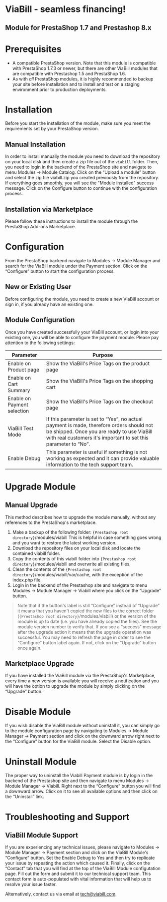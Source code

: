 # ViaBill - seamless financing! 
## Module for PrestaShop 1.7 and Prestashop 8.x

# Prerequisites

-  A compatible PrestaShop version. Note that this module is compatible with PrestaShop 1.7.3 or newer, but there are other ViaBill modules that are compatible with Prestashop 1.5 and PrestaShop 1.6.
-  As with _all_ PrestaShop modules, it is highly recommended to backup your site before installation and to install and test on a staging environment prior to production deployments.

# Installation

Before you start the installation of the module, make sure you meet the requirements set by your PrestaShop version. 

## Manual Installation

In order to install manually the module you need to download the repository on your local disk and then create a zip file out of the `viabill` folder. Then, you need to login in the backend of the PrestaShop site and navigate to menu Modules → Module Catalog. Click on the “Upload a module” button and select the zip file viabill.zip you created previously from the repository. If everything goes smoothly, you will see the "Module installed" success message. Click on the Configure button to continue with the configuration process.

## Installation via Marketplace

Please follow these instructions to install the module through the PrestaShop Add-ons Marketplace.

# Configuration

From the PrestaShop backend navigate to Modules -> Module Manager and search for the ViaBill module under the Payment section. Click on the “Configure” button to start the configuration process.

## New or Existing User

Before configuring the module, you need to create a new ViaBill account or sign in, if you already have an existing one.

## Module Configuration

Once you have created successfully your ViaBill account, or login into your existing one, you will be able to configure the payment module. Please pay attention to the following settings:

| Parameter | Purpose |
| ------ | ------ |
| Enable on Product page | Show the ViaBill's Price Tags on the product page |
| Enable on Cart Summary | Show the ViaBill's Price Tags on the shopping cart |
| Enable on Payment selection | Show the ViaBill's Price Tags on the checkout page |
| ViaBill Test Mode | If this parameter is set to “Yes”, no actual payment is made, therefore orders should not be shipped. Once you are ready to use ViaBill with real customers it's important to set this parameter to “No”. |
| Enable Debug | This parameter is useful if something is not working as expected and it can provide valuable information to the tech support team. |

# Upgrade Module

## Manual Upgrade

This method describes how to upgrade the module manually, without any references to the PrestaShop's marketplace. 

1. Make a backup of the following folder: `{Prestashop root directory}`/modules/viabill This is helpful in case something goes wrong and you want to restore the latest working version. 
2. Download the repository files on your local disk and locate the contained viabill folder. 
3. Copy the contents of this viabill folder into `{Prestashop root directory}`/modules/viabill and overwrite all existing files. 
4. Clean the contents of the `{Prestashop root directory}`/modules/viabill/var/cache, with the exception of the index.php file.
5. Login in the backend of the Prestashop site and navigate to menu Modules → Module Manager → Viabill where you click on the “Upgrade” button.

> Note that if the button's label is still “Configure” instead of “Upgrade” it means that you haven't copied the new files to the correct folder (`{Prestashop root directory}`/modules/viabill) or the version of the module is up to date (i.e. you have already copied the files). See the module version number to verify that. If you see a “success” message after the upgrade action it means that the upgrade operation was successful. You may need to refresh the page in order to see the “Configure” button label again.
If not, click on the “Upgrade” button once again.

## Marketplace Upgrade

If you have installed the ViaBill module via the PrestaShop's Marketplace, every time a new version is available you will receive a notification and you will have the option to upgrade the module by simply clicking on the “Upgrade” button.

# Disable Module

If you wish disable the ViaBill module without uninstall it, you can simply go to the module configuration page by navigating to Modules →  Module Manager →  Payment section and click on the downward arrow right next to the “Configure” button for the ViaBill module. Select the Disable option.

# Uninstall Module

The proper way to uninstall the Viabill Payment module is by login in the backend of the Prestashop site and then navigate to menu Modules → Module Manager → Viabill. Right next to the “Configure” button you will find a downward arrow. Click on it to see all available options and then click on the “Uninstall” link.

# Troubleshooting and Support

## ViaBill Module Support

If you are experiencing any technical issues, please navigate to Modules -> Module Manager -> Payment section and click on the ViaBill Module's “Configure” button. Set the Enable Debug to Yes and then try to replicate your issue by repeating the action which caused it. Finally, click on the “Contact” tab that you will find at the top of the ViaBill Module configutation page. Fill out the form and submit it to our technical support team. This contact form is auto-populated with vital information that will help us to resolve your issue faster.

Alternatively, contact us via email at tech@viabill.com.